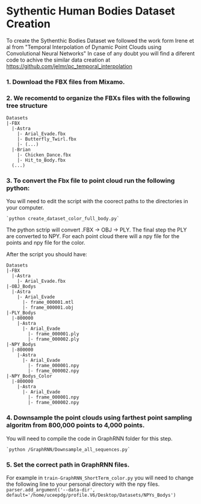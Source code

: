 # Sythentic Human Bodies Dataset Creation

To create the Sythenthic Bodies Dataset we followed the work form Irene et al from "Temporal Interpolation of Dynamic Point Clouds using Convolutional Neural Networks" 
In case of any doubt you will find a diferent code to achive the similar data creation at https://github.com/jelmr/pc_temporal_interpolation

### 1. Download the FBX files from Mixamo.

### 2. We recomentd to organize the FBXs files with the following tree structure
```
Datasets
|-FBX
  |-Astra
    |- Arial_Evade.fbx
    |- Butterfly_Twirl.fbx
    |- (...)
  |-Brian
    |- Chicken_Dance.fbx
    |- Hit_to_Body.fbx
  (...)
```

### 3. To convert the Fbx file to point cloud run the following python:
You will need to edit the script with the coorect paths to the directories in your computer.

    `python create_dataset_color_full_body.py`

The python sctrip will  convert .FBX -> OBJ -> PLY. The final step the PLY are converted to NPY. For each point cloud there will a npy file for the points and npy file for the color.

After the script you should have:
```
Datasets
|-FBX
  |-Astra
    |- Arial_Evade.fbx
|-OBJ_Bodys
  |-Astra
    |- Arial_Evade
      |- frame_000001.mtl
      |- frame_000001.obj
|-PLY_Bodys
  |-800000
    |-Astra
      |- Arial_Evade
        |- frame_000001.ply
        |- frame_000002.ply
|-NPY_Bodys
  |-800000
    |-Astra
      |- Arial_Evade
        |- frame_000001.npy
        |- frame_000002.npy
|-NPY_Bodys_Color
  |-800000
    |-Astra
      |- Arial_Evade
        |- frame_000001.npy
        |- frame_000002.npy
  ```


### 4. Downsample the point clouds using farthest point sampling algoritm from 800,000 points to 4,000 points. 
You will need to compile the code in GraphRNN folder for this step.

    `python /GraphRNN/Downsample_all_sequences.py`

### 5. Set the correct path in GraphRNN files.

For example in `train-GraphRNN_ShortTerm_color.py` you will need to change the following line to your personal directory with the npy files.
`parser.add_argument('--data-dir', default='/home/uceepdg/profile.V6/Desktop/Datasets/NPYs_Bodys')`
